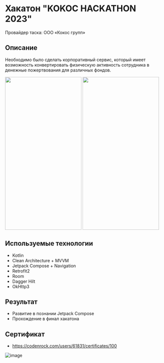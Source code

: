 # Хакатон "KOKOC HACKATHON 2023"
Провайдер таска: ООО «Кокос групп»

## Описание
Необходимо было сделать корпоративный сервис, который имеет возможность конвертировать физическую активность сотрудника в денежные пожертвования для различных фондов.

<img src="https://github.com/KatbertAllgood/kokoc_hackathon/assets/72415326/35121794-cfba-4121-a1c6-33bb97433a8b" width="250" height="500" />
<img src="https://github.com/KatbertAllgood/kokoc_hackathon/assets/72415326/f75b38d4-8d37-460e-9064-abc9de652451" width="250" height="500" />

## Используемые технологии
* Kotlin
* Clean Architecture + MVVM
* Jetpack Compose + Navigation
* Retrofit2
* Room
* Dagger Hilt
* OkHttp3

## Результат
* Развитие в познании Jetpack Compose
* Прохождение в финал хакатона

## Сертификат
* https://codenrock.com/users/61831/certificates/100

![image](https://github.com/KatbertAllgood/kokoc_hackathon/assets/72415326/0cc579cb-7677-4844-a4db-17e8853ca2c8)
